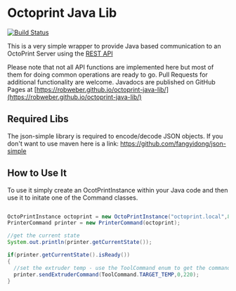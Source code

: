 # Octoprint Java Lib
[![Build Status](https://travis-ci.org/robweber/octoprint-java-lib.svg?branch=master)](https://travis-ci.org/robweber/octoprint-java-lib)

This is a very simple wrapper to provide Java based communication to an OctoPrint Server using the [REST API](http://docs.octoprint.org/en/master/api/)

Please note that not all API functions are implemented here but most of them for doing common operations are ready to go. Pull Requests for additional functionality are welcome. Javadocs are published on GitHub Pages at [https://robweber.github.io/octoprint-java-lib/](https://robweber.github.io/octoprint-java-lib/) 

## Required Libs

The json-simple library is required to encode/decode JSON objects. If you don't want to use maven here is a link: https://github.com/fangyidong/json-simple

## How to Use It

To use it simply create an OcotPrintInstance within your Java code and then use it to initate one of the Command classes.

```java

OctoPrintInstance octoprint = new OctoPrintInstance("octoprint.local",80,"api_key");
PrinterCommand printer = new PrinterCommand(octoprint);

//get the current state
System.out.println(printer.getCurrentState());

if(printer.getCurrentState().isReady())
{
  //set the extruder temp - use the ToolCommand enum to get the command,the extruder num (0 indexed) and the value
  printer.sendExtruderCommand(ToolCommand.TARGET_TEMP,0,220);
}

```
